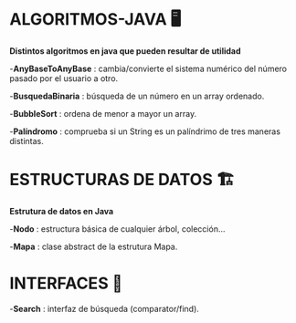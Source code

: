 ﻿# ALGORITMOS-JAVA 🖥️

**Distintos algoritmos en java que pueden resultar de utilidad**

-**AnyBaseToAnyBase** : cambia/convierte el sistema numérico del número pasado por el usuario a otro. 

-**BusquedaBinaria** : búsqueda de un número en un array ordenado.

-**BubbleSort** : ordena de menor a mayor un array.

-**Palíndromo** : comprueba si un String es un palíndrimo de tres maneras distintas.





# ESTRUCTURAS DE DATOS 🏗️

**Estrutura de datos en Java**

-**Nodo** : estructura básica de cualquier árbol, colección...

-**Mapa** : clase abstract de la estrutura Mapa.





# INTERFACES 🤖

-**Search** : interfaz de búsqueda (comparator/find).